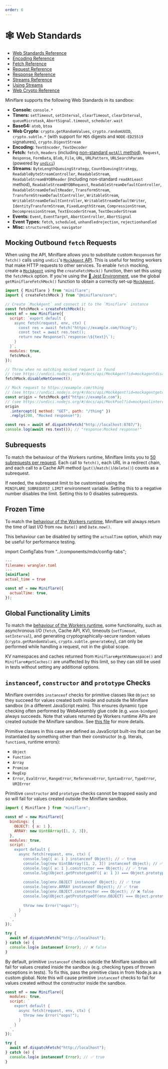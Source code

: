 ```yaml
---
order: 6
---
```


# 🕸 Web Standards

- [Web Standards Reference](https://developers.cloudflare.com/workers/runtime-apis/web-standards)
- [Encoding Reference](https://developers.cloudflare.com/workers/runtime-apis/encoding)
- [Fetch Reference](https://developers.cloudflare.com/workers/runtime-apis/fetch)
- [Request Reference](https://developers.cloudflare.com/workers/runtime-apis/request)
- [Response Reference](https://developers.cloudflare.com/workers/runtime-apis/response)
- [Streams Reference](https://developers.cloudflare.com/workers/runtime-apis/streams)
- [Using Streams](https://developers.cloudflare.com/workers/learning/using-streams)
- [Web Crypto Reference](https://developers.cloudflare.com/workers/runtime-apis/web-crypto)

Miniflare supports the following Web Standards in its sandbox:

- **Console:** `console.*`
- **Timers:** `setTimeout`, `setInterval`, `clearTimeout`, `clearInterval`,
  `queueMicrotask`, `AbortSignal.timeout`, `scheduler.wait`
- **Base64:** `atob`, `btoa`
- **Web Crypto**: `crypto.getRandomValues`, `crypto.randomUUID`,
  `crypto.subtle.*` (with support for `MD5` digests and `NODE-ED25519`
  signatures), `crypto.DigestStream`
- **Encoding:** `TextEncoder`, `TextDecoder`
- **Fetch:** `fetch`, `Headers` (including
  [non-standard `getAll` method](https://developers.cloudflare.com/workers/runtime-apis/headers#differences)),
  `Request`, `Response`, `FormData`, `Blob`, `File`, `URL`, `URLPattern`,
  `URLSearchParams` (powered by [`undici`](https://github.com/nodejs/undici/))
- **Streams:** `ByteLengthQueuingStrategy`, `CountQueuingStrategy`,
  `ReadableByteStreamController`, `ReadableStream`, `ReadableStreamBYOBReader`
  (including non-standard `readAtLeast` method), `ReadableStreamBYOBRequest`,
  `ReadableStreamDefaultController`, `ReadableStreamDefaultReader`,
  `TransformStream`, `TransformStreamDefaultController`, `WritableStream`,
  `WritableStreamDefaultController`, `WritableStreamDefaultWriter`,
  `IdentityTransformStream`, `FixedLengthStream`, `CompressionStream`,
  `DecompressionStream`, `TextEncoderStream`, `TextDecoderStream`
- **Events:** `Event`, `EventTarget`, `AbortController`, `AbortSignal`
- **Event Types:** `fetch`, `scheduled`, `unhandledrejection`,
  `rejectionhandled`
- **Misc:** `structuredClone`, `navigator`

## Mocking Outbound `fetch` Requests

When using the API, Miniflare allows you to substitute custom `Response`s for
`fetch()` calls using `undici`'s
[`MockAgent` API](https://undici.nodejs.org/#/docs/api/MockAgent?id=mockagentgetorigin).
This is useful for testing workers that make HTTP requests to other services. To
enable `fetch` mocking, create a
[`MockAgent`](https://undici.nodejs.org/#/docs/api/MockAgent?id=mockagentgetorigin)
using the `createFetchMock()` function, then set this using the `fetchMock`
option. If you're using the
[🤹 Jest Environment](/testing/jest#mocking-outbound-fetch-requests), use the
global `getMiniflareFetchMock()` function to obtain a correctly set-up
[`MockAgent`](https://undici.nodejs.org/#/docs/api/MockAgent?id=mockagentgetorigin).

```js
import { Miniflare } from "miniflare";
import { createFetchMock } from "@miniflare/core";

// Create `MockAgent` and connect it to the `Miniflare` instance
const fetchMock = createFetchMock();
const mf = new Miniflare({
  script: `export default {
    async fetch(request, env, ctx) {
      const res = await fetch("https://example.com/thing");
      const text = await res.text();
      return new Response(\`response:\${text}\`);
    }
  }`,
  modules: true,
  fetchMock,
});

// Throw when no matching mocked request is found
// (see https://undici.nodejs.org/#/docs/api/MockAgent?id=mockagentdisablenetconnect)
fetchMock.disableNetConnect();

// Mock request to https://example.com/thing
// (see https://undici.nodejs.org/#/docs/api/MockAgent?id=mockagentgetorigin)
const origin = fetchMock.get("https://example.com");
// (see https://undici.nodejs.org/#/docs/api/MockPool?id=mockpoolinterceptoptions)
origin
  .intercept({ method: "GET", path: "/thing" })
  .reply(200, "Mocked response!");

const res = await mf.dispatchFetch("http://localhost:8787/");
console.log(await res.text()); // "response:Mocked response!"
```

## Subrequests

To match the behaviour of the Workers runtime, Miniflare limits you to
[50 subrequests per request](https://developers.cloudflare.com/workers/platform/limits#account-plan-limits).
Each call to `fetch()`, each URL in a redirect chain, and each call to a Cache
API method (`put()`/`match()`/`delete()`) counts as a subrequest.

If needed, the subrequest limit to be customised using the
`MINIFLARE_SUBREQUEST_LIMIT` environment variable. Setting this to a negative
number disables the limit. Setting this to 0 disables subrequests.

## Frozen Time

To match the
[behaviour of the Workers runtime](https://developers.cloudflare.com/workers/learning/security-model/#step-1-disallow-timers-and-multi-threading),
Miniflare will always return the time of last I/O from `new Date()` and
`Date.now()`.

This behaviour can be disabled by setting the `actualTime` option, which may be
useful for performance testing.

import ConfigTabs from "../components/mdx/config-tabs";

<ConfigTabs>

```toml
---
filename: wrangler.toml
---
[miniflare]
actual_time = true
```

```js
const mf = new Miniflare({
  actualTime: true,
});
```

</ConfigTabs>

## Global Functionality Limits

To match the
[behaviour of the Workers runtime](https://developers.cloudflare.com/workers/runtime-apis/request/#the-request-context),
some functionality, such as asynchronous I/O (`fetch`, Cache API, KV), timeouts
(`setTimeout`, `setInterval`), and generating cryptographically-secure random
values (`crypto.getRandomValues`, `crypto.subtle.generateKey`), can only be
performed while handling a request, not in the global scope.

KV namespaces and caches returned from `Miniflare#getKVNamespace()` and
`Miniflare#getCaches()` are unaffected by this limit, so they can still be used
in tests without setting any additional options.

## `instanceof`, `constructor` and `prototype` Checks

Miniflare overrides `instanceof` checks for primitive classes like `Object` so
they succeed for values created both inside and outside the Miniflare sandbox
(in a different JavaScript realm). This ensures dynamic type checking often
performed by WebAssembly glue code (e.g. `wasm-bindgen`) always succeeds. Note
that values returned by Workers runtime APIs are created outside the Miniflare
sandbox. See
[this file](https://github.com/cloudflare/miniflare/blob/master/packages/runner-vm/src/instanceof.ts)
for more details.

Primitive classes in this case are defined as JavaScript built-ins that can be
instantiated by something other than their constructor (e.g. literals,
`function`s, runtime errors):

- `Object`
- `Function`
- `Array`
- `Promise`
- `RegExp`
- `Error`, `EvalError`, `RangeError`, `ReferenceError`, `SyntaxError`,
  `TypeError`, `URIError`

Primitive `constructor` and `prototype` checks cannot be trapped easily and so
will fail for values created outside the Miniflare sandbox.

```js
import { Miniflare } from "miniflare";

const mf = new Miniflare({
  bindings: {
    OBJECT: { a: 1 },
    ARRAY: new Uint8Array([1, 2, 3]),
  },
  modules: true,
  script: `
    export default {
      async fetch(request, env, ctx) {
        console.log({ a: 1 } instanceof Object); // ✅ true
        console.log(new Uint8Array([1, 2, 3]) instanceof Object); // ✅ true
        console.log({ a: 1 }.constructor === Object); // ✅ true
        console.log(Object.getPrototypeOf({ a: 1 }) === Object.prototype); // ✅ true
        
        console.log(env.OBJECT instanceof Object); // ✅ true
        console.log(env.ARRAY instanceof Object); // ✅ true
        console.log(env.OBJECT.constructor === Object); // ❌ false
        console.log(Object.getPrototypeOf(env.OBJECT) === Object.prototype); // ❌ false
        
        throw new Error("oops!");
      }
    }
  `,
});

try {
  await mf.dispatchFetch("http://localhost");
} catch (e) {
  console.log(e instanceof Error); // ❌ false
}
```

By default, primitive `instanceof` checks outside the Miniflare sandbox will
fail for values created inside the sandbox (e.g. checking types of thrown
exceptions in tests). To fix this, pass the primitive class in from Node.js as a
custom global. Note this will cause primitive `instanceof` checks to fail for
values created without the constructor inside the sandbox.

```js
const mf = new Miniflare({
  modules: true,
  script: `
    export default {
      async fetch(request, env, ctx) {
        throw new Error("oops!");
      }
    }
  `,
});

try {
  await mf.dispatchFetch("http://localhost");
} catch (e) {
  console.log(e instanceof Error); // ✅ true
}
```
